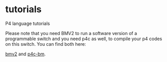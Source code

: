 # tutorials
P4 language tutorials

Please note that you need BMV2 to run a software version of a programmable switch and you
need p4c as well, to compile your p4 codes on this switch. You can find both here:

  [bmv2](https://github.com/p4lang/behavioral-model) and
  [p4c-bm](https://github.com/p4lang/p4c). 
